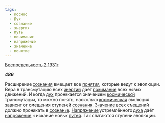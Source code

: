 ```yaml
---
tags:
  - космос
  - Дух
  - сознание
  - энергия
  - путь
  - понимание
  - напряжение
  - значение
  - понятие
---
```

[Беспредельность 2 1931г](https://127.0.0.1:4002/agni/1931)

___486___

Расширение [сознания](../../../tags/#[сознание](../../../tags/#сознание)) вмещает все [понятия](../../../tags/#понятие), которые ведут к эволюции. Вера в трансмутацию всех [энергий](../../../tags/#энергия) даёт [понимание](../../../tags/#понимание) всех новых движений. И когда [дух](../../../tags/#Дух) проникается значением [космической](../../../tags/#космос) трансмутации, то можно понять, насколько [космическая](../../../tags/#космос) эволюция зависит от смещения ступеней [сознания](../../../tags/#[сознание](../../../tags/#сознание)). [Значение](../../../tags/#значение) всех смещений должно проникать в [сознание](../../../tags/#сознание). [Напряжение](../../../tags/#[напряжение](../../../tags/#напряжение)) устремлённого [духа](../../../tags/#Дух) даёт [напряжение](../../../tags/#напряжение) и искание новых [путей](../../../tags/#путь). Так слагаются ступени эволюции.   

